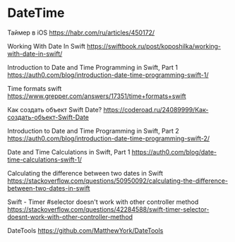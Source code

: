#  DateTime

Таймер в iOS
https://habr.com/ru/articles/450172/

Working With Date In Swift
https://swiftbook.ru/post/koposhilka/working-with-date-in-swift/

Introduction to Date and Time Programming in Swift, Part 1
https://auth0.com/blog/introduction-date-time-programming-swift-1/

Time formats swift
https://www.grepper.com/answers/17351/time+formats+swift

Как создать объект Swift Date?
https://coderoad.ru/24089999/Как-создать-объект-Swift-Date

Introduction to Date and Time Programming in Swift, Part 2
https://auth0.com/blog/introduction-date-time-programming-swift-2/

Date and Time Calculations in Swift, Part 1
https://auth0.com/blog/date-time-calculations-swift-1/

Calculating the difference between two dates in Swift
https://stackoverflow.com/questions/50950092/calculating-the-difference-between-two-dates-in-swift

Swift - Timer #selector doesn't work with other controller method
https://stackoverflow.com/questions/42284588/swift-timer-selector-doesnt-work-with-other-controller-method

DateTools
https://github.com/MatthewYork/DateTools
